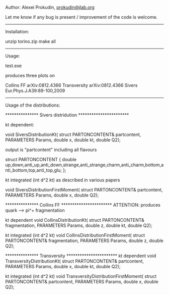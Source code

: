 Author: Alexei Prokudin, 
prokudin@jlab.org

Let me know if any bug is present / improvement of the code is welcome.


***************
Installation:

unzip torino.zip
make all





***************
Usage:

test.exe 

produces three plots on 

Collins FF   arXiv:0812.4366
Transversity arXiv:0812.4366
Sivers       Eur.Phys.J.A39:89-100,2009





***************
Usage of the distributions:

*************** Sivers distridution ***********************

kt dependent: 

void SiversDistributionKt( struct PARTONCONTENT& partcontent,  PARAMETERS Params, double x, double kt, double Q2);

output is "partcontent" including all flavours 

struct PARTONCONTENT {
  double up,down,anti_up,anti_down,strange,anti_strange,charm,anti_charm,bottom,anti_bottom,top,anti_top,glu;
};

kt integrated (int d^2 kt) as described in various papers

void SiversDistributionFirstMoment( struct PARTONCONTENT& partcontent,  PARAMETERS Params, double x, double Q2);

*************** Collins FF ***********************
ATTENTION: produces quark --> pi^+ fragmentation

kt dependent 
void CollinsDistributionKt( struct PARTONCONTENT& fragmentation, PARAMETERS Params, double z, double kt, double Q2);

kt integrated (int d^2 kt)
void CollinsDistributionFirstMoment( struct PARTONCONTENT& fragmentation,  PARAMETERS Params, double z, double Q2);

*************** Transversity ***********************
kt dependent
void TransversityDistributionKt( struct PARTONCONTENT& partcontent,  PARAMETERS Params, double x, double kt, double Q2);

kt integrated (int d^2 kt)
void TransversityDistributionFirstMoment( struct PARTONCONTENT& partcontent,  PARAMETERS Params, double x, double Q2);

